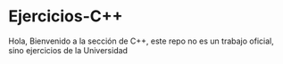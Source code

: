 # Ejercicios-C++
Hola, Bienvenido a la sección de C++, este repo no es un trabajo oficial, sino ejercicios de la Universidad
